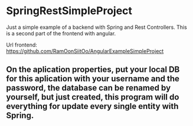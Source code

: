 # SpringRestSimpleProject

Just a simple example of a backend with Spring and Rest Controllers. This is a second part of the frontend with angular.

Url frontend: https://github.com/RamOonSiitOo/AngularExampleSimpleProject

## On the aplication properties, put your local DB for this aplication with your username and the password, the database can be renamed by yourself, but just created, this program will do everything for update every single entity with Spring.
